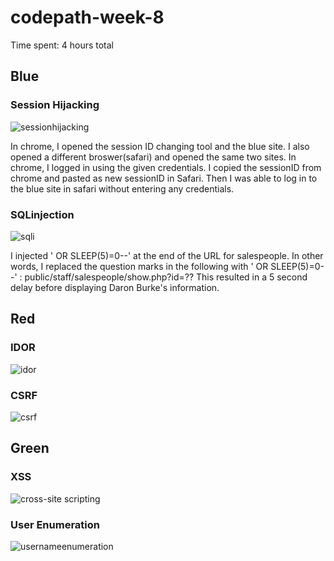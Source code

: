 # codepath-week-8

Time spent: 4 hours total


## Blue

### Session Hijacking
![sessionhijacking](https://user-images.githubusercontent.com/40126473/47613448-f6aec100-da65-11e8-8b79-49109e1e72f1.gif)

In chrome, I opened the session ID changing tool and the blue site. I also opened a different broswer(safari) and opened the same two sites. In chrome, I logged in using the given credentials. I copied the sessionID from chrome and pasted as new sessionID in Safari. Then I was able to log in to the blue site in safari without entering any credentials. 

### SQLinjection
![sqli](https://user-images.githubusercontent.com/40126473/47613443-d979f280-da65-11e8-936d-c5921813d25b.gif)

I injected ' OR SLEEP(5)=0--' at the end of the URL for salespeople. In other words, I replaced the question marks in the following with ' OR SLEEP(5)=0--' : public/staff/salespeople/show.php?id=??
This resulted in a 5 second delay before displaying Daron Burke's information.

## Red

### IDOR
![idor](https://user-images.githubusercontent.com/40126473/47613450-01695600-da66-11e8-898c-994192309d5f.gif)



### CSRF
![csrf](https://user-images.githubusercontent.com/40126473/47613455-0cbc8180-da66-11e8-8e11-eec6fc023c57.gif)


## Green

### XSS
![cross-site scripting](https://user-images.githubusercontent.com/40126473/47613456-16de8000-da66-11e8-9c7d-2da1edbdd81f.gif)


### User Enumeration
![usernameenumeration](https://user-images.githubusercontent.com/40126473/47613459-21991500-da66-11e8-945e-193e4fa9c92c.gif)
